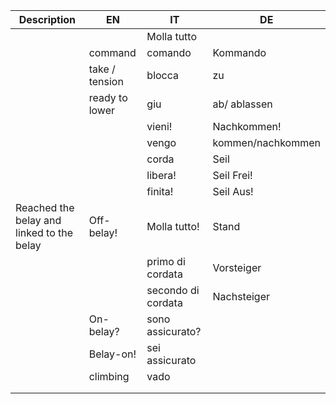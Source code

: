 

| Description                               | EN             | IT                 | DE                |
|-------------------------------------------|----------------|--------------------|-------------------|
|                                           |                | Molla tutto        |                   |
|                                           | command        | comando            | Kommando          |
|                                           | take / tension | blocca             | zu                |
|                                           | ready to lower | giu                | ab/ ablassen      |
|                                           |                | vieni!             | Nachkommen!       |
|                                           |                | vengo              | kommen/nachkommen |
|                                           |                | corda              | Seil              |
|                                           |                | libera!            | Seil Frei!        |
|                                           |                | finita!            | Seil Aus!         |
| Reached the belay and linked to the belay | Off-belay!     | Molla tutto!       | Stand             |
|                                           |                | primo  di cordata  | Vorsteiger        |
|                                           |                | secondo di cordata | Nachsteiger       |
|                                           | On-belay?      | sono assicurato?   |                   |
|                                           | Belay-on!      | sei assicurato     |                   |
|                                           | climbing       | vado               |                   |
|                                           |                |                    |                   |
|                                           |                |                    |                   |
